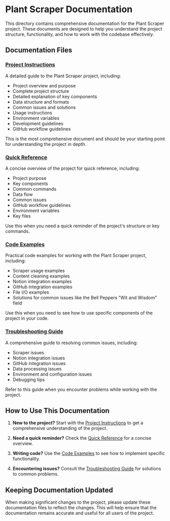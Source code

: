 # Plant Scraper Documentation

This directory contains comprehensive documentation for the Plant Scraper project. These documents are designed to help you understand the project structure, functionality, and how to work with the codebase effectively.

## Documentation Files

### [Project Instructions](project_instructions.md)

A detailed guide to the Plant Scraper project, including:
- Project overview and purpose
- Complete project structure
- Detailed explanation of key components
- Data structure and formats
- Common issues and solutions
- Usage instructions
- Environment variables
- Development guidelines
- GitHub workflow guidelines

This is the most comprehensive document and should be your starting point for understanding the project in depth.

### [Quick Reference](quick_reference.md)

A concise overview of the project for quick reference, including:
- Project purpose
- Key components
- Common commands
- Data flow
- Common issues
- GitHub workflow guidelines
- Environment variables
- Key files

Use this when you need a quick reminder of the project's structure or key commands.

### [Code Examples](code_examples.md)

Practical code examples for working with the Plant Scraper project, including:
- Scraper usage examples
- Content cleaning examples
- Notion integration examples
- GitHub integration examples
- File I/O examples
- Solutions for common issues like the Bell Peppers "Wit and Wisdom" field

Use this when you need to see how to use specific components of the project in your code.

### [Troubleshooting Guide](troubleshooting_guide.md)

A comprehensive guide to resolving common issues, including:
- Scraper issues
- Notion integration issues
- GitHub integration issues
- Data processing issues
- Environment and configuration issues
- Debugging tips

Refer to this guide when you encounter problems while working with the project.

## How to Use This Documentation

1. **New to the project?** Start with the [Project Instructions](project_instructions.md) to get a comprehensive understanding of the project.

2. **Need a quick reminder?** Check the [Quick Reference](quick_reference.md) for a concise overview.

3. **Writing code?** Use the [Code Examples](code_examples.md) to see how to implement specific functionality.

4. **Encountering issues?** Consult the [Troubleshooting Guide](troubleshooting_guide.md) for solutions to common problems.

## Keeping Documentation Updated

When making significant changes to the project, please update these documentation files to reflect the changes. This will help ensure that the documentation remains accurate and useful for all users of the project.
